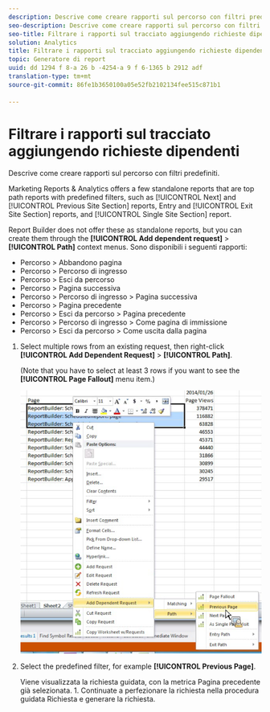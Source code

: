 ```yaml
---
description: Descrive come creare rapporti sul percorso con filtri predefiniti.
seo-description: Descrive come creare rapporti sul percorso con filtri predefiniti.
seo-title: Filtrare i rapporti sul tracciato aggiungendo richieste dipendenti
solution: Analytics
title: Filtrare i rapporti sul tracciato aggiungendo richieste dipendenti
topic: Generatore di report
uuid: dd 1294 f 8-a 26 b -4254-a 9 f 6-1365 b 2912 adf
translation-type: tm+mt
source-git-commit: 86fe1b3650100a05e52fb2102134fee515c871b1

---
```



# Filtrare i rapporti sul tracciato aggiungendo richieste dipendenti

Descrive come creare rapporti sul percorso con filtri predefiniti.

Marketing Reports &amp; Analytics offers a few standalone reports that are top path reports with predefined filters, such as [!UICONTROL Next] and [!UICONTROL Previous Site Section] reports, Entry and [!UICONTROL Exit Site Section] reports, and [!UICONTROL Single Site Section] report.

Report Builder does not offer these as standalone reports, but you can create them through the **[!UICONTROL Add dependent request]** &gt; **[!UICONTROL Path]** context menus. Sono disponibili i seguenti rapporti:

* Percorso &gt; Abbandono pagina
* Percorso &gt; Percorso di ingresso
* Percorso &gt; Esci da percorso
* Percorso &gt; Pagina successiva
* Percorso &gt; Percorso di ingresso &gt; Pagina successiva
* Percorso &gt; Pagina precedente
* Percorso &gt; Esci da percorso &gt; Pagina precedente
* Percorso &gt; Percorso di ingresso &gt; Come pagina di immissione
* Percorso &gt; Esci da percorso &gt; Come uscita dalla pagina

1. Select multiple rows from an existing request, then right-click **[!UICONTROL Add Dependent Request]** &gt; **[!UICONTROL Path]**.

   (Note that you have to select at least 3 rows if you want to see the **[!UICONTROL Page Fallout]** menu item.)

   ![](assets/dependen_request.png)

1. Select the predefined filter, for example **[!UICONTROL Previous Page]**.

   Viene visualizzata la richiesta guidata, con la metrica Pagina precedente già selezionata. 1. Continuate a perfezionare la richiesta nella procedura guidata Richiesta e generare la richiesta.
